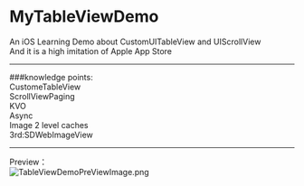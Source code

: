 # MyTableViewDemo
An iOS Learning Demo about CustomUITableView and UIScrollView<br>
And it is a high imitation of Apple App Store<br>

***
###knowledge points:<br>
CustomeTableView<br>
ScrollViewPaging<br>
KVO<br>
Async<br>
Image 2 level caches<br>
3rd:SDWebImageView

***
Preview：<br>
![TableViewDemoPreViewImage.png](http://7xawto.com1.z0.glb.clouddn.com/MyTableViewDemoPreview.png "TableViewDemoPreViewImage.png")
